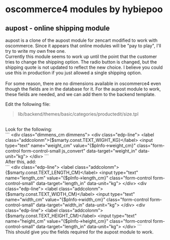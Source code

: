 # oscommerce4 modules by hybiepoo

## aupost - online shipping module
aupost is a clone of the aupost module for zencart modified to work with oscommerce.
Since it appears that online modules will be "pay to play", I'll try to write my own free one.
<br>
Currently this module seems to work up until the point that the customer tries to change the shipping option.
The radio button is changed, but the shipping quote is not updated to reflect the new choice. I believe you could use this in production
if you just allowed a single shipping option.
<br>
<br>
For some reason, there are no dimensions available in oscommerce4 even though the fields are in the database for it.
For the aupost module to work, these fields are needed, and we can add them to the backend template.

Edit the following file:
> lib/backend/themes/basic/categories/productedit/size.tpl
<br>
Look for the following:
<br>
```
 &lt;div class="dimmens_cm dimmens"&gt;
   &lt;div class="edp-line"&gt;
     &lt;label class="addcolonm"&gt;{$smarty.const.TEXT_WIGHT_KG}&lt;/label&gt;
      &lt;input type="text" name="weight_cm" value="{$pInfo->weight_cm}" class="form-control form-control-small js_convert" data-target="weight_in" data-unit="kg"&gt;
    &lt;/div&gt;
```
<br>
After this, add:
<br>
```
&lt;div class="edp-line"&gt;
   &lt;label class="addcolonm"&gt;{$smarty.const.TEXT_LENGTH_CM}&lt;/label&gt;
   &lt;input type="text" name="length_cm" value="{$pInfo->length_cm}" class="form-control form-control-small" data-target="length_in" data-unit="kg"&gt;
&lt;/div&gt;
&lt;div class="edp-line"&gt;
  &lt;label class="addcolonm"&gt;{$smarty.const.TEXT_WIDTH_CM}&lt;/label&gt;
  &lt;input type="text" name="width_cm" value="{$pInfo->width_cm}" class="form-control form-control-small" data-target="width_in" data-unit="kg"&gt;
&lt;/div&gt;
&lt;div class="edp-line"&gt;
  &lt;label class="addcolonm"&gt;{$smarty.const.TEXT_HEIGHT_CM}&lt;/label&gt;
  &lt;input type="text" name="height_cm" value="{$pInfo->height_cm}" class="form-control form-control-small" data-target="length_in" data-unit="kg"&gt;
  &lt;/div&gt;
```
<br>
This should give you the fields required for the aupost module to work.



